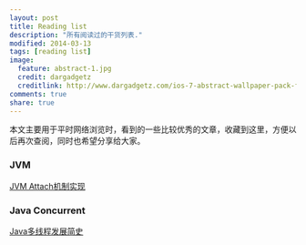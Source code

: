 ```yaml
---
layout: post
title: Reading list
description: "所有阅读过的干货列表."
modified: 2014-03-13
tags: [reading list]
image:
  feature: abstract-1.jpg
  credit: dargadgetz
  creditlink: http://www.dargadgetz.com/ios-7-abstract-wallpaper-pack-for-iphone-5-and-ipod-touch-retina/
comments: true
share: true  
---
```


本文主要用于平时网络浏览时，看到的一些比较优秀的文章，收藏到这里，方便以后再次查阅，同时也希望分享给大家。

### JVM
[JVM Attach机制实现](http://lovestblog.cn/blog/2014/06/18/jvm-attach/)

### Java Concurrent
[Java多线程发展简史](http://www.raychase.net/698)